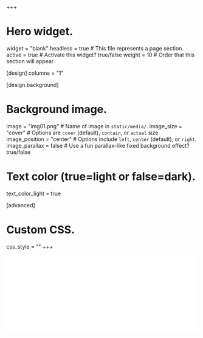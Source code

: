 +++
# Hero widget.
widget = "blank"
headless = true  # This file represents a page section.
active = true  # Activate this widget? true/false
weight = 10  # Order that this section will appear.

[design]
 columns = "1"


[design.background]
  # Background image.
  image = "img01.png"  # Name of image in `static/media/`.
  image_size = "cover"  #  Options are `cover` (default), `contain`, or `actual` size.
  image_position = "center"  # Options include `left`, `center` (default), or `right`.
  image_parallax = false  # Use a fun parallax-like fixed background effect? true/false
  
  # Text color (true=light or false=dark).
  text_color_light = true

[advanced]
 # Custom CSS. 
 css_style = ""
+++


<div style="text-align:center; margin:0 auto;"><img style="text-align:center; margin:0 auto; " src="/home/text01.png"><br/></div>

